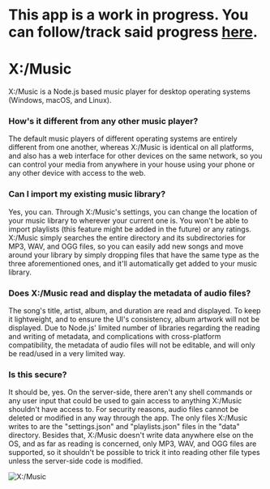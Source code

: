# This app is a work in progress. You can follow/track said progress [here](https://github.com/Xtrendence/X-Music/projects/1?fullscreen=true).

# X:/Music

X:/Music is a Node.js based music player for desktop operating systems (Windows, macOS, and Linux).

### How's it different from any other music player?

The default music players of different operating systems are entirely different from one another, whereas X:/Music is identical on all platforms, and also has a web interface for other devices on the same network, so you can control your media from anywhere in your house using your phone or any other device with access to the web.

### Can I import my existing music library?

Yes, you can. Through X:/Music's settings, you can change the location of your music library to wherever your current one is. You won't be able to import playlists (this feature might be added in the future) or any ratings. X:/Music simply searches the entire directory and its subdirectories for MP3, WAV, and OGG files, so you can easily add new songs and move around your library by simply dropping files that have the same type as the three aforementioned ones, and it'll automatically get added to your music library.

### Does X:/Music read and display the metadata of audio files?

The song's title, artist, album, and duration are read and displayed. To keep it lightweight, and to ensure the UI's consistency, album artwork will not be displayed. Due to Node.js' limited number of libraries regarding the reading and writing of metadata, and complications with cross-platform compatibility, the metadata of audio files will not be editable, and will only be read/used in a very limited way.

### Is this secure?

It should be, yes. On the server-side, there aren't any shell commands or any user input that could be used to gain access to anything X:/Music shouldn't have access to. For security reasons, audio files cannot be deleted or modified in any way through the app. The only files X:/Music writes to are the "settings.json" and "playlists.json" files in the "data" directory. Besides that, X:/Music doesn't write data anywhere else on the OS, and as far as reading is concerned, only MP3, WAV, and OGG files are supported, so it shouldn't be possible to trick it into reading other file types unless the server-side code is modified. 

![X:/Music](https://i.imgur.com/ZzB0vN3.png)
